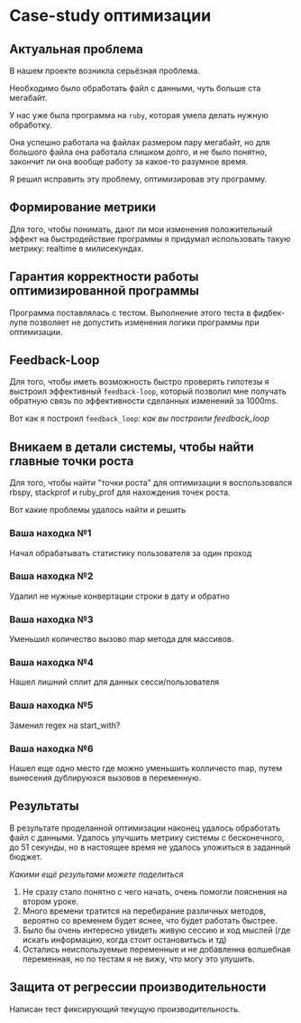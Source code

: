 # Case-study оптимизации

## Актуальная проблема
В нашем проекте возникла серьёзная проблема.

Необходимо было обработать файл с данными, чуть больше ста мегабайт.

У нас уже была программа на `ruby`, которая умела делать нужную обработку.

Она успешно работала на файлах размером пару мегабайт, но для большого файла она работала слишком долго, и не было понятно, закончит ли она вообще работу за какое-то разумное время.

Я решил исправить эту проблему, оптимизировав эту программу.

## Формирование метрики
Для того, чтобы понимать, дают ли мои изменения положительный эффект на быстродействие программы я придумал использовать такую метрику: realtime в милисекундах.

## Гарантия корректности работы оптимизированной программы
Программа поставлялась с тестом. Выполнение этого теста в фидбек-лупе позволяет не допустить изменения логики программы при оптимизации.

## Feedback-Loop
Для того, чтобы иметь возможность быстро проверять гипотезы я выстроил эффективный `feedback-loop`, который позволил мне получать обратную связь по эффективности сделанных изменений за 1000ms.

Вот как я построил `feedback_loop`: *как вы построили feedback_loop*

## Вникаем в детали системы, чтобы найти главные точки роста
Для того, чтобы найти "точки роста" для оптимизации я воспользовался rbspy, stackprof и ruby_prof для нахождения точек роста. 

Вот какие проблемы удалось найти и решить

### Ваша находка №1
Начал обрабатывать статистику пользователя за один проход

### Ваша находка №2
Удалил не нужные конвертации строки в дату и обратно

### Ваша находка №3
Уменьшил количество вызово map метода для массивов.

### Ваша находка №4
Нашел лишний сплит для данных сесси/пользователя

### Ваша находка №5
Заменил regex на start_with?

### Ваша находка №6
Нашел еще одно место где можно уменьшить колличесто map, путем вынесения дублируюхся вызовов в переменную.

## Результаты
В результате проделанной оптимизации наконец удалось обработать файл с данными.
Удалось улучшить метрику системы с бесконечного, до 51 секунды, но в настоящее время не удалось уложиться в заданный бюджет.

*Какими ещё результами можете поделиться*
1) Не сразу стало понятно с чего начать, очень помогли пояснения на втором уроке.
2) Много времени тратится на перебирание различных методов, вероятно со временем будет яснее, что будет работать быстрее.
3) Было бы очень интересно увидеть живую сессию и ход мыслей (где искать информацию, когда стоит остановитьсь и тд)
4) Остались неиспользуемые переменные и не добавленна волшебная переменная, но по тестам я не вижу, что могу это улушить.

## Защита от регрессии производительности
Написан тест фиксирующий текущую производительность.
